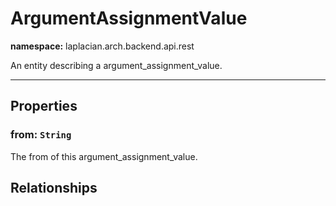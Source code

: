 

# **ArgumentAssignmentValue**
**namespace:** laplacian.arch.backend.api.rest

An entity describing a argument_assignment_value.



---

## Properties

### from: `String`
The from of this argument_assignment_value.

## Relationships
